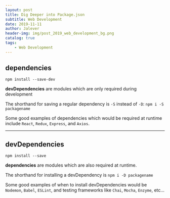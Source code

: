 ```yaml
---
layout: post
title: Dig Deeper into Package.json
subtitle: Web Development
date: 2019-11-11
author: Jalever
header-img: img/post_2019_web_development_bg.png
catalog: true
tags:
    - Web Development
---
```


## dependencies
```text
npm install --save-dev
```
<strong>devDependencies</strong> are modules which are only required during development

The shorthand for saving a regular dependency is `-S` instead of `-D`: `npm i -S packagename`

Some good examples of dependencies which would be required at runtime include `React`, `Redux`, `Express`, and `Axios`.

---


## devDependencies
```text
npm install --save
```
<strong>dependencies</strong> are modules which are also required at runtime.

The shorthand for installing a devDependency is `npm i -D packagename`

Some good examples of when to install devDependencies would be `Nodemon`, `Babel`, `ESLint`, and testing frameworks like `Chai`, `Mocha`, `Enzyme`, etc…












